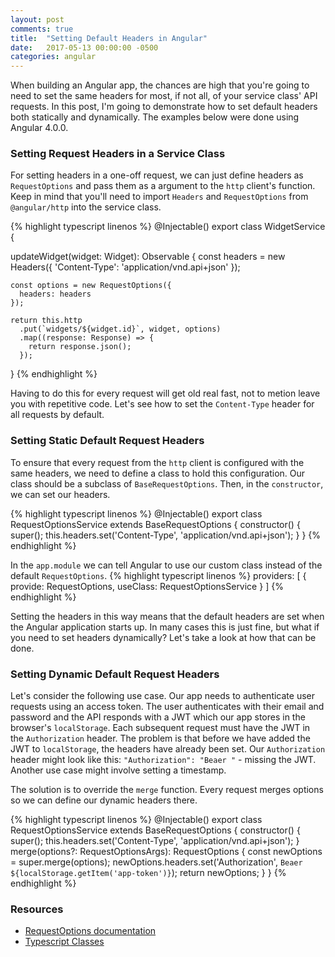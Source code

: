 ```yaml
---
layout: post
comments: true
title:  "Setting Default Headers in Angular"
date:   2017-05-13 00:00:00 -0500
categories: angular
---
```

When building an Angular app, the chances are high that you're going to 
need to set the same headers for most, if not all, of your service 
class' API requests. In this post, I'm going to demonstrate how to set
default headers both statically and dynamically. The examples below were done
using Angular 4.0.0.

### Setting Request Headers in a Service Class ###
For setting headers in a one-off request, we can just define headers as
`RequestOptions` and pass them as a argument to the `http` client's function. Keep in
mind that you'll need to import `Headers` and `RequestOptions` from `@angular/http`
into the service class.

{% highlight typescript linenos %}
@Injectable()
export class WidgetService {

  updateWidget(widget: Widget): Observable<Widget> {
    const headers = new Headers({
      'Content-Type': 'application/vnd.api+json'
    });

    const options = new RequestOptions({
      headers: headers
    });

    return this.http
      .put(`widgets/${widget.id}`, widget, options)
      .map((response: Response) => {
        return response.json();
      });
  }
{% endhighlight %}

Having to do this for every request will get old real fast, not to metion leave you with 
repetitive code. Let's see how to set the `Content-Type` header for all requests by default.

### Setting Static Default Request Headers ###
To ensure that every request from the `http` client is configured with the same headers, we 
need to define a class to hold this configuration. Our class should be a subclass of 
`BaseRequestOptions`.  Then, in the `constructor`, we can set our headers.

{% highlight typescript linenos %}
@Injectable()
export class RequestOptionsService extends BaseRequestOptions {
  constructor() {
    super();
    this.headers.set('Content-Type', 'application/vnd.api+json');
  }
}
{% endhighlight %}

In the `app.module` we can tell Angular to use our custom class instead of 
the default `RequestOptions`.
{% highlight typescript linenos %}
providers: [
    { provide: RequestOptions, useClass: RequestOptionsService }
  ]
{% endhighlight %}

Setting the headers in this way means that the default headers are set when the Angular
application starts up.  In many cases this is just fine, but what if you need to set
headers dynamically?  Let's take a look at how that can be done.

### Setting Dynamic Default Request Headers ###
Let's consider the following use case.  Our app needs to authenticate user requests using an
access token.  The user authenticates with their email and password and the API responds with
a JWT which our app stores in the browser's `localStorage`. Each subsequent request must have
the JWT in the `Authorization` header.  The problem is that before we have added the JWT to
`localStorage`, the headers have already been set.  Our `Authorization` header might look like
this: `"Authorization": "Beaer "` - missing the JWT.  Another use case might involve setting a timestamp. 

The solution is to override the `merge` function.  Every request merges options so we can define 
our dynamic headers there.

{% highlight typescript linenos %}
@Injectable()
export class RequestOptionsService extends BaseRequestOptions {
  constructor() {
    super();
    this.headers.set('Content-Type', 'application/vnd.api+json');
  }
  merge(options?: RequestOptionsArgs): RequestOptions {
    const newOptions = super.merge(options);
    newOptions.headers.set('Authorization',
                           `Beaer ${localStorage.getItem('app-token')}`);
    return newOptions;
  }
}
{% endhighlight %}

### Resources ###
- [RequestOptions documentation](https://angular.io/docs/ts/latest/api/http/index/RequestOptions-class.html)
- [Typescript Classes](https://www.typescriptlang.org/docs/handbook/classes.html)
